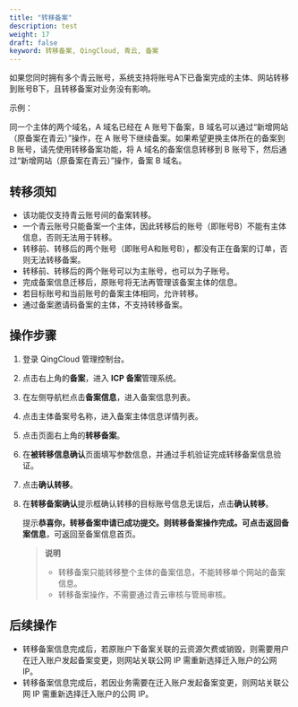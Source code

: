```yaml
---
title: "转移备案"
description: test
weight: 17
draft: false
keyword: 转移备案, QingCloud, 青云, 备案
---
```


如果您同时拥有多个青云账号，系统支持将账号A下已备案完成的主体、网站转移到账号B下，且转移备案对业务没有影响。

示例：

同一个主体的两个域名，A 域名已经在 A 账号下备案，B 域名可以通过“新增网站（原备案在青云）”操作，在 A 账号下继续备案。如果希望更换主体所在的备案到 B 账号，请先使用转移备案功能，将 A 域名的备案信息转移到 B 账号下，然后通过“新增网站（原备案在青云）”操作，备案 B 域名。

## 转移须知

- 该功能仅支持青云账号间的备案转移。
- 一个青云账号只能备案一个主体，因此转移后的账号（即账号B）不能有主体信息，否则无法用于转移。
- 转移前、转移后的两个账号（即账号A和账号B），都没有正在备案的订单，否则无法转移备案。
- 转移前、转移后的两个账号可以为主账号，也可以为子账号。
- 完成备案信息迁移后，原账号将无法再管理该备案主体的信息。
- 若目标账号和当前账号的备案主体相同，允许转移。
- 通过备案邀请码备案的主体，不支持转移备案。

## 操作步骤

1. 登录 QingCloud 管理控制台。

2. 点击右上角的**备案**，进入 **ICP 备案**管理系统。

3. 在左侧导航栏点击**备案信息**，进入备案信息列表。

4. 点击主体备案号名称，进入备案主体信息详情列表。

5. 点击页面右上角的**转移备案**。

6. 在**被转移信息确认**页面填写参数信息，并通过手机验证完成转移备案信息验证。

7. 点击**确认转移**。

8. 在**转移备案确认**提示框确认转移的目标账号信息无误后，点击**确认转移**。

   提示**恭喜你，转移备案申请已成功提交。**则转移备案操作完成。可点击**返回备案信息**，可返回至备案信息首页。

   >**说明**
   >
   >* 转移备案只能转移整个主体的备案信息，不能转移单个网站的备案信息。
   >* 转移备案操作，不需要通过青云审核与管局审核。

## 后续操作

* 转移备案信息完成后，若原账户下备案关联的云资源欠费或销毁，则需要用户在迁入账户发起备案变更，则网站关联公网 IP 需重新选择迁入账户的公网 IP。
* 转移备案信息完成后，若因业务需要在迁入账户发起备案变更，则网站关联公网 IP 需重新选择迁入账户的公网 IP。

